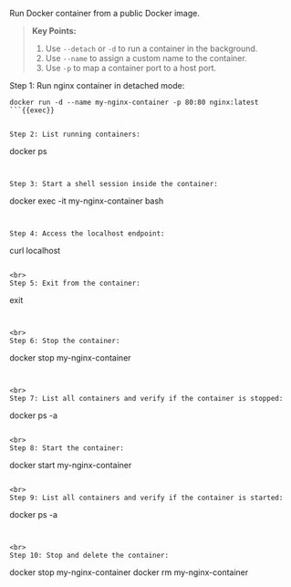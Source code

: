Run Docker container from a public Docker image.

> **Key Points:**  
> 1. Use `--detach` or `-d` to run a container in the background.  
> 2. Use `--name` to assign a custom name to the container.  
> 3. Use `-p` to map a container port to a host port.


Step 1: Run nginx container in detached mode:

```
docker run -d --name my-nginx-container -p 80:80 nginx:latest
```{{exec}}


Step 2: List running containers:

```
docker ps
```{{exec}}


Step 3: Start a shell session inside the container:

```
docker exec -it my-nginx-container bash
```{{exec}}


Step 4: Access the localhost endpoint:

```
curl localhost
```{{exec}}

<br>
Step 5: Exit from the container:

```
exit
```{{exec}}


<br>
Step 6: Stop the container:

```
docker stop my-nginx-container
```{{exec}}


<br>
Step 7: List all containers and verify if the container is stopped:

```
docker ps -a
```{{exec}}

<br>
Step 8: Start the container:

```
docker start my-nginx-container
```{{exec}}

<br>
Step 9: List all containers and verify if the container is started:

```
docker ps -a
```{{exec}}


<br>
Step 10: Stop and delete the container:

```
docker stop my-nginx-container
docker rm my-nginx-container
```{{exec}}